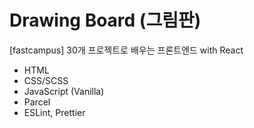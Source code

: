 # Drawing Board (그림판)

[fastcampus] 30개 프로젝트로 배우는 프론트엔드 with React

- HTML
- CSS/SCSS
- JavaScript (Vanilla)
- Parcel
- ESLint, Prettier